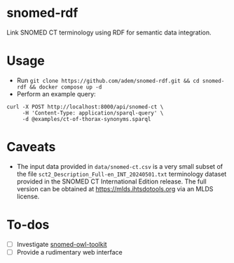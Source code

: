 # snomed-rdf
Link SNOMED CT terminology using RDF for semantic data integration.

# Usage
- Run `git clone https://github.com/adem/snomed-rdf.git && cd snomed-rdf && docker compose up -d`
- Perform an example query:
```
curl -X POST http://localhost:8000/api/snomed-ct \
     -H 'Content-Type: application/sparql-query' \
     -d @examples/ct-of-thorax-synonyms.sparql
```

# Caveats
- The input data provided in `data/snomed-ct.csv` is a very small subset of the file `sct2_Description_Full-en_INT_20240501.txt` terminology dataset provided in the SNOMED CT International Edition release. The full version can be obtained at https://mlds.ihtsdotools.org via an MLDS license.

# To-dos
- [ ] Investigate [snomed-owl-toolkit](https://github.com/IHTSDO/snomed-owl-toolkit)
- [ ] Provide a rudimentary web interface
